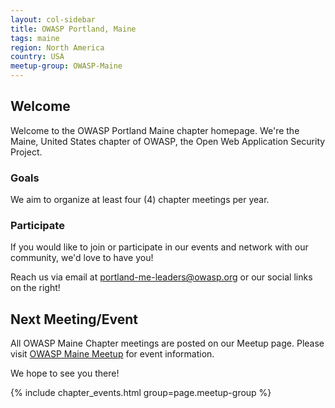 ```yaml
---
layout: col-sidebar
title: OWASP Portland, Maine
tags: maine
region: North America
country: USA
meetup-group: OWASP-Maine
--- 
```


## Welcome
Welcome to the OWASP Portland Maine chapter homepage. We're the Maine, United States chapter of OWASP, the Open Web Application Security Project.

### Goals
We aim to organize at least four (4) chapter meetings per year.

### Participate
If you would like to join or participate in our events and network with our community, we'd love to have you!

Reach us via email at <a href="mailto:portland-me-leaders@owasp.org">portland-me-leaders@owasp.org</a> or our social links on the right!

Next Meeting/Event <!-- You should keep this section as it will populate your meetup events -->
---------------------
All OWASP Maine Chapter meetings are posted on our Meetup page.  Please visit [OWASP Maine Meetup](https://www.meetup.com/owasp-maine/) for event information.

We hope to see you there!

{% include chapter_events.html group=page.meetup-group %}
